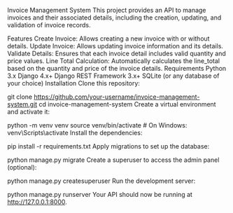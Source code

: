 Invoice Management System
This project provides an API to manage invoices and their associated details, including the creation, updating, and validation of invoice records.

Features
Create Invoice: Allows creating a new invoice with or without details.
Update Invoice: Allows updating invoice information and its details.
Validate Details: Ensures that each invoice detail includes valid quantity and price values.
Line Total Calculation: Automatically calculates the line_total based on the quantity and price of the invoice details.
Requirements
Python 3.x
Django 4.x+
Django REST Framework 3.x+
SQLite (or any database of your choice)
Installation
Clone this repository:

git clone https://github.com/your-username/invoice-management-system.git
cd invoice-management-system
Create a virtual environment and activate it:

python -m venv venv
source venv/bin/activate  # On Windows: venv\Scripts\activate
Install the dependencies:

pip install -r requirements.txt
Apply migrations to set up the database:

python manage.py migrate
Create a superuser to access the admin panel (optional):

python manage.py createsuperuser
Run the development server:

python manage.py runserver
Your API should now be running at http://127.0.0.1:8000.
